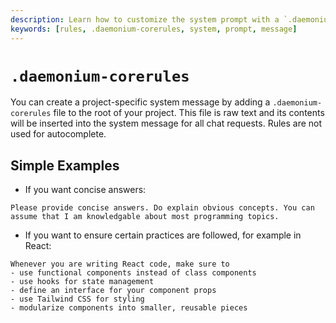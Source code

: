 ```yaml
---
description: Learn how to customize the system prompt with a `.daemonium-corerules` file
keywords: [rules, .daemonium-corerules, system, prompt, message]
---
```


# `.daemonium-corerules`

You can create a project-specific system message by adding a `.daemonium-corerules` file to the root of your project. This file is raw text and its contents will be inserted into the system message for all chat requests. Rules are not used for autocomplete.

## Simple Examples

- If you want concise answers:

```title=.daemonium-corerules
Please provide concise answers. Do explain obvious concepts. You can assume that I am knowledgable about most programming topics.
```

- If you want to ensure certain practices are followed, for example in React:

```title=.daemonium-corerules
Whenever you are writing React code, make sure to
- use functional components instead of class components
- use hooks for state management
- define an interface for your component props
- use Tailwind CSS for styling
- modularize components into smaller, reusable pieces
```
